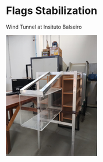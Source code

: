 #  Flags Stabilization 

Wind Tunnel at Insituto Balseiro

<img src="/figures/tunel_balseiro.jpeg" alt="tunel_balseiro" width="250"/>



